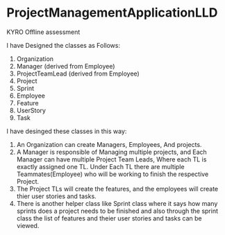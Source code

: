 # ProjectManagementApplicationLLD
KYRO Offline assessment

I have Designed the classes as Follows:
1. Organization
2. Manager (derived from Employee)
3. ProjectTeamLead (derived from Employee)
4. Project
5. Sprint
6. Employee
7. Feature
8. UserStory
9. Task

I have desinged these classes in this way:

1. An Organization can create Managers, Employees, And projects.
2. A Manager is responsible of Managing multiple projects, and Each Manager can have multiple Project Team Leads,
Where each TL is exactly assigned one TL. Under Each TL there are multiple Teammates(Employee) who will be working to finish the respective Project.
3. The Project TLs will create the features, and the employees will create thier user stories and tasks.
4. There is another helper class like Sprint class where it says how many sprints does a project needs to be finished and also through the sprint class the list of features and theier user stories and tasks can be viewed.
